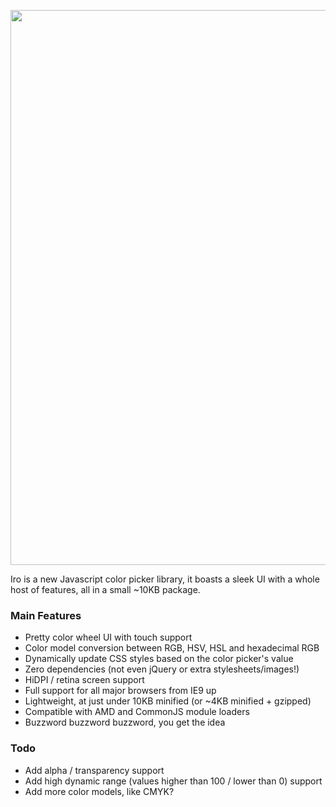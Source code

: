 <p align="center"><a href="https://rakujira.jp/projects/iro/" target="_blank"><img width="888"src="https://raw.githubusercontent.com/jaames/iro.js/master/assets/animated_logo.gif"></a></p>

Iro is a new Javascript color picker library, it boasts a sleek UI with a whole host of features, all in a small ~10KB package.

### Main Features

* Pretty color wheel UI with touch support
* Color model conversion between RGB, HSV, HSL and hexadecimal RGB
* Dynamically update CSS styles based on the color picker's value
* Zero dependencies (not even jQuery or extra stylesheets/images!)
* HiDPI / retina screen support
* Full support for all major browsers from IE9 up
* Lightweight, at just under 10KB minified (or ~4KB minified + gzipped)
* Compatible with AMD and CommonJS module loaders
* Buzzword buzzword buzzword, you get the idea

### Todo

* Add alpha / transparency support
* Add high dynamic range (values higher than 100 / lower than 0) support
* Add more color models, like CMYK?
